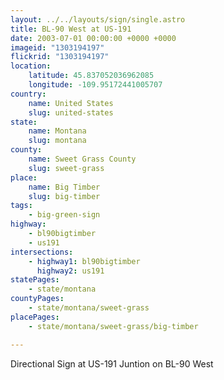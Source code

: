 ```yaml
---
layout: ../../layouts/sign/single.astro
title: BL-90 West at US-191
date: 2003-07-01 00:00:00 +0000 +0000
imageid: "1303194197"
flickrid: "1303194197"
location:
    latitude: 45.837052036962085
    longitude: -109.95172441005707
country:
    name: United States
    slug: united-states
state:
    name: Montana
    slug: montana
county:
    name: Sweet Grass County
    slug: sweet-grass
place:
    name: Big Timber
    slug: big-timber
tags:
    - big-green-sign
highway:
    - bl90bigtimber
    - us191
intersections:
    - highway1: bl90bigtimber
      highway2: us191
statePages:
    - state/montana
countyPages:
    - state/montana/sweet-grass
placePages:
    - state/montana/sweet-grass/big-timber

---
```

Directional Sign at US-191 Juntion on BL-90 West